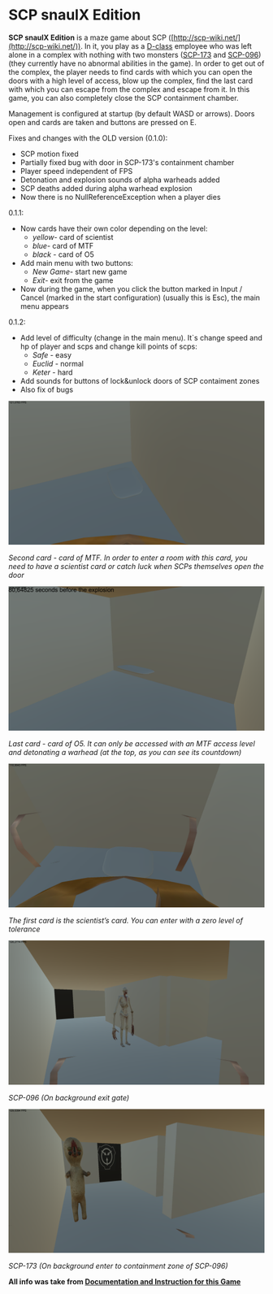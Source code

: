 # SCP snaulX Edition
**SCP snaulX Edition** is a maze game about SCP ([http://scp-wiki.net/](http://scp-wiki.net/)). In it, you play as a [D-class](http://scp-wiki.net/security-clearance-levels#toc11) employee who was left alone in a complex with nothing with two monsters ([SCP-173](http://scp-wiki.net/scp-173) and [SCP-096](http://scp-wiki.net/scp-096)) (they currently have no abnormal abilities in the game). In order to get out of the complex, the player needs to find cards with which you can open the doors with a high level of access, blow up the complex, find the last card with which you can escape from the complex and escape from it. In this game, you can also completely close the SCP containment chamber.

Management is configured at startup (by default WASD or arrows). Doors open and cards are taken and buttons are pressed on E.



Fixes and changes with the OLD version (0.1.0):
*   SCP motion fixed
*   Partially fixed bug with door in SCP-173's containment chamber
*   Player speed independent of FPS
*   Detonation and explosion sounds of alpha warheads added
*   SCP deaths added during alpha warhead explosion
*   Now there is no NullReferenceException when a player dies  


0.1.1:
*   Now cards have their own color depending on the level:
    *   _yellow_- card of scientist
    *   _blue_- card of MTF
    *   _black_ - card of O5
*   Add main menu with two buttons:
    *   _New Game_- start new game
    *   _Exit_- exit from the game
*   Now during the game, when you click the button marked in Input / Cancel (marked in the start configuration) (usually this is Esc), the main menu appears


0.1.2:
*   Add level of difficulty (change in the main menu). It`s change speed and hp of player and scps and change kill points of scps:
    *   _Safe_ - easy
    *   _Euclid_ - normal
    *   _Keter_ - hard
*   Add sounds for buttons of lock&unlock doors of SCP contaiment zones
*  Also fix of bugs


![MTF Card](images/mtf-card.png)


_Second card - card of MTF. In order to enter a room with this card, you need to have a scientist card or catch luck when SCPs themselves open the door_



![O5 Card](images/o5-card.png)


_Last card - card of O5. It can only be accessed with an MTF access level and detonating a warhead (at the top, as you can see its countdown)_



![Scientist Card](images/scientist-card.png)


_The first card is the scientist’s card. You can enter with a zero level of tolerance_



![SCP-096](images/scp096.png)


_SCP-096 (On background exit gate)_



![SCP-173](images/scp173.png)


_SCP-173 (On background enter to containment zone of SCP-096)_  

**All info was take from [Documentation and Instruction for this Game](https://docs.google.com/document/d/18c7CPUubT0VBaM5hC2Ewlm473kigtDTfYbinHRcn7xk/edit?usp=sharing)**
